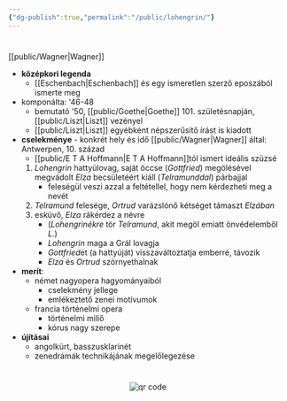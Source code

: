 ```yaml
---
{"dg-publish":true,"permalink":"/public/lohengrin/"}
---
```


#
[[public/Wagner\|Wagner]]

- **középkori legenda**
	- [[Eschenbach\|Eschenbach]] és egy ismeretlen szerző eposzából ismerte meg
- komponálta: '46-48
	- bemutató '50, [[public/Goethe\|Goethe]] 101. születésnapján, [[public/Liszt\|Liszt]] vezényel
	- [[public/Liszt\|Liszt]] egyébként népszerűsítő írást is kiadott
- **cselekménye** - konkrét hely és idő [[public/Wagner\|Wagner]] által: Antwerpen, 10. század
	- [[public/E T A Hoffmann\|E T A Hoffmann]]tól ismert ideális szüzsé
	1. *Lohengrin* hattyúlovag, saját öccse (*Gottfried*) megölésével megvádolt *Elza* becsületéért kiáll (*Telramunddal*) párbajjal
		- feleségül veszi azzal a feltétellel, hogy nem kérdezheti meg a nevét
	 2. *Telramund* felesége, *Ortrud* varázslónő kétséget támaszt *Elzában*
	 3. esküvő, *Elza* rákérdez a névre
		 - (*Lohengrinékre* tör *Telramund*, akit megöl emiatt önvédelemből *L.*)
		 - *Lohengrin* maga a Grál lovagja
		 - *Gottfried*et (a hattyúját) visszaváltoztatja emberré, távozik
		 - *Elza* és *Ortrud* szörnyethalnak
- **merít**:
	- német nagyopera hagyományaiból
		- cselekmény jellege
		- emlékeztető zenei motívumok
	- francia történelmi opera
		- történelmi miliő
		- kórus nagy szerepe
- **újításai**
	- angolkürt, basszusklarinét
	- zenedrámák technikájának megelőlegezése



#
<p style="text-align: center;"><img src="https://chart.googleapis.com/chart?cht=qr&chl=https://notes.andrasdenes.com/lohengrin&chs=180x180&choe=UTF-8&chld=L|2" alt="qr code"></p>

